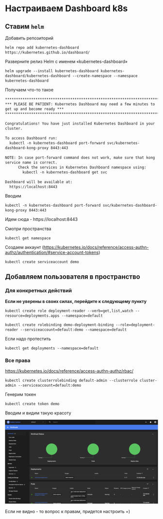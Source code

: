 # Настраиваем Dashboard k8s

## Ставим `helm`

Добавить репозиторий 
```
helm repo add kubernetes-dashboard https://kubernetes.github.io/dashboard/
```
Разверните релиз Helm с именем «kubernetes-dashboard»
```
helm upgrade --install kubernetes-dashboard kubernetes-dashboard/kubernetes-dashboard --create-namespace --namespace kubernetes-dashboard
```
Получаем что-то такое 
```
*************************************************************************************************
*** PLEASE BE PATIENT: Kubernetes Dashboard may need a few minutes to get up and become ready ***
*************************************************************************************************

Congratulations! You have just installed Kubernetes Dashboard in your cluster.

To access Dashboard run:
  kubectl -n kubernetes-dashboard port-forward svc/kubernetes-dashboard-kong-proxy 8443:443

NOTE: In case port-forward command does not work, make sure that kong service name is correct.
      Check the services in Kubernetes Dashboard namespace using:
        kubectl -n kubernetes-dashboard get svc

Dashboard will be available at:
  https://localhost:8443
```
Вводим 

```
kubectl -n kubernetes-dashboard port-forward svc/kubernetes-dashboard-kong-proxy 8443:443
```

Идем сюда - https://localhost:8443

Смотри пространства

```
kubectl get namespace
```

Создаем аккаунт  (https://kubernetes.io/docs/reference/access-authn-authz/authentication/#service-account-tokens)
```
kubectl create serviceaccount demo
```

## Добавляем пользователя в пространство 
### Для конкретных действий 

**Если не уверены в своих силах, перейдите к следующему пункту**

```
kubectl create role deployment-reader --verb=get,list,watch --resource=deployments.apps --namespace=default
```

```
kubectl create rolebinding demo-deployment-binding --role=deployment-reader --serviceaccount=default:demo --namespace=default
```
Если надо протестить
```
kubectl get deployments --namespace=default
```
### Все права
https://kubernetes.io/docs/reference/access-authn-authz/rbac/
 
```
kubectl create clusterrolebinding default-admin --clusterrole cluster-admin --serviceaccount=default:demo
```

Генерим токен
```
kubectl create token demo
```

Вводим и видим такую красоту 

![alt text](./images/dashboard.png)

Если не видно - то вопрос к правам, придется настроить =) 